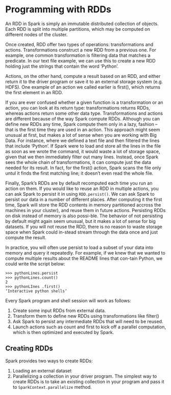 # Programming with RDDs

An RDD in Spark is simply an immutable distributed collection of objects. Each RDD is split into multiple partitions, which may be computed on different nodes of the cluster.

Once created, RDD offer two types of operations: transformations and actions. Transformations construct a new RDD from a previous one. For example, one common  transformation is filtering data that matches a predicate. In our text file example, we can use this to create a new RDD holding just the strings that contain the word ‘Python’.

Actions, on the other hand, compute a result based on an RDD, and either return it to the driver program or save it to an external storage system (e.g. HDFS). One example of an action we called earlier is first(), which returns the first element in an RDD.

If you are ever confused whether a given function is a transformation or an action, you can look at its return type: transformations returns RDDs, whereas actions return some other data type.
Transformations and actions are different because of the way Spark compute RDDs. Although you can define new RDDs any time, Spark compute them only in a lazy, fashion – that is the first time they are used in an action. This approach might seem unusual at first, but makes a lot of sense when you are working with Big Data. For instance, where we defined a text file and then filtered the lines that include ‘Python’.  If Spark were to load and store all the lines in the file as soon as we wrote the command, it would waste a lot of storage space, given that we then immediately filter out many lines. Instead, once Spark sees the whole chain of transformations, it can compute just the data needed for its result. In fact, for the first() action, Spark scans the file only untul it finds the first matching line; it doesn’t even read the whole file.

Finally, Spark’s RDDs are by default recomputed each time you run an action on them. If you would like to reuse an RDD in multiple actions, you can ask Spark to persist it in using `RDD.persist()`. We can ask Spark to persist our data in a number of different places.  After computing it the first time, Spark will store the RDD contents in memory partitioned accross the machines in your cluster), and reuse them in future actions. Persisting RDDs on disk instead of memory is also possi-ble. The behavior of not persisting by default might again seem unusual, but it makes a lot of sense for big datasets. If you will not reuse the RDD, there is no reason to waste storage space when Spark could in-stead stream through the data once and just compute the result.

In practice, you will often use persist to load a subset of your data into memory and query it repeatedly. For example, if we knew that we wanted to compute multiple results about the README lines that con-tain Python, we could write the script below:

```
>>> pythonLines.persist
>>> pythonLines.count()
2
>>> pythonLInes .first()
‘Interactive python shells’
```

Every Spark program and shell session will work as follows:
1.	Create some input RDDs from external data.
2.	Transform them to define new RDDs using transformations like filter()
3.	Ask Spark to persist any intermediate RDDs that will need to be reused.
4.	Launch actions such as count and first to kick off a parallel computation, which is then optimized and executed by Spark.

## Creating RDDs

Spark provides two ways to create RDDs:
1.	Loading an external dataset
2.	Parallelizing a collection in your driver program.
The simplest way to create RDDs is to take an existing collection in your program and pass it to `SparkContext.parallelize` method.
